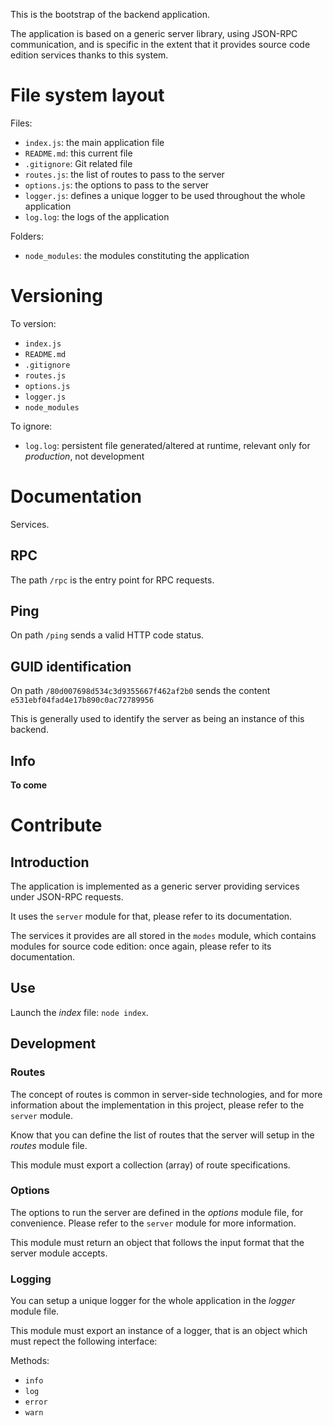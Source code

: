 This is the bootstrap of the backend application.

The application is based on a generic server library, using JSON-RPC communication, and is specific in the extent that it provides source code edition services thanks to this system.

# File system layout

Files:

* `index.js`: the main application file
* `README.md`: this current file
* `.gitignore`: Git related file
* `routes.js`: the list of routes to pass to the server
* `options.js`: the options to pass to the server
* `logger.js`: defines a unique logger to be used throughout the whole application
* `log.log`: the logs of the application

Folders:

* `node_modules`: the modules constituting the application

# Versioning

To version:

* `index.js`
* `README.md`
* `.gitignore`
* `routes.js`
* `options.js`
* `logger.js`
* `node_modules`

To ignore:

* `log.log`: persistent file generated/altered at runtime, relevant only for _production_, not development

# Documentation

Services.

## RPC

The path `/rpc` is the entry point for RPC requests.

## Ping

On path `/ping` sends a valid HTTP code status.

## GUID identification

On path `/80d007698d534c3d9355667f462af2b0` sends the content `e531ebf04fad4e17b890c0ac72789956`

This is generally used to identify the server as being an instance of this backend.

## Info

__To come__


# Contribute

## Introduction

The application is implemented as a generic server providing services under JSON-RPC requests.

It uses the `server` module for that, please refer to its documentation.

The services it provides are all stored in the `modes` module, which contains modules for source code edition: once again, please refer to its documentation.

## Use

Launch the _index_ file: `node index`.

## Development

### Routes

The concept of routes is common in server-side technologies, and for more information about the implementation in this project, please refer to the `server` module.

Know that you can define the list of routes that the server will setup in the _routes_ module file.

This module must export a collection (array) of route specifications.

### Options

The options to run the server are defined in the _options_ module file, for convenience. Please refer to the `server` module for more information.

This module must return an object that follows the input format that the server module accepts.

### Logging

You can setup a unique logger for the whole application in the _logger_ module file.

This module must export an instance of a logger, that is an object which must repect the following interface:

Methods:

* `info`
* `log`
* `error`
* `warn`
